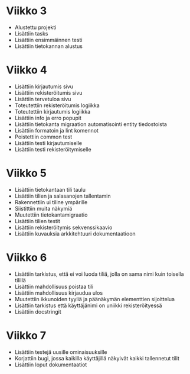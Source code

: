 # Viikko 3

- Alustettu projekti
- Lisättiin tasks
- Lisättiin ensimmäinnen testi
- Lisättiin tietokannan alustus

# Viikko 4

- Lisättiin kirjautumis sivu
- Lisättiin rekisteröitumis sivu
- Lisättiin tervetuloa sivu
- Toteutettiin rekisteröitumis logiikka
- Toteutettiin kirjautumis logiikka
- Lisättiin info ja erro popupit
- Lisättiin tietokanta migraation automatisointi entity tiedostoista
- Lisättiin formatoin ja lint komennot
- Poistettiin common test
- Lisättiin testi kirjautumiselle
- Lisättiin testi rekisteröitymiselle

# Viikko 5
- Lisättiin tietokantaan tili taulu
- Lisättiin tilien ja salasanojen tallentamin
- Rakennettiin ui tiline ympärille
- Siistittiin muita näkymiä
- Muutettiin tietokantamigraatio
- Lisättiin tilien testit
- Lisättiin rekisteröitymis sekvenssikaavio
- Lisättiin kuvauksia arkkitehtuuri dokumentaatioon

# Viikko 6
- Lisättiin tarkistus, että ei voi luoda tiliä, jolla on sama nimi kuin toisella tilillä
- Lisättiin mahdollisuus poistaa tili
- Lisättiin mahdollisuus kirjaudua ulos
- Muutettiin ikkunoiden tyyliä ja päänäkymän elementtien sijoittelua
- Lisättiin tarkistus että käyttäjänimi on uniikki rekisteröityessä
- Lisättiin docstringit

# Viikko 7
- Lisättiin testejä uusille ominaisuuksille
- Korjattiin bugi, jossa kaikilla käyttäjillä näkyivät kaikki tallennetut tilit
- Lisättiin loput dokumentaatiot